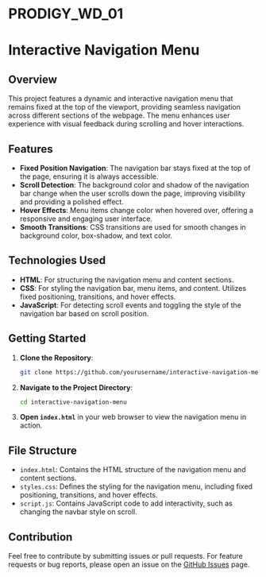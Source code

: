 # PRODIGY_WD_01

# Interactive Navigation Menu

## Overview

This project features a dynamic and interactive navigation menu that remains fixed at the top of the viewport, providing seamless navigation across different sections of the webpage. The menu enhances user experience with visual feedback during scrolling and hover interactions.

## Features

- **Fixed Position Navigation**: The navigation bar stays fixed at the top of the page, ensuring it is always accessible.
- **Scroll Detection**: The background color and shadow of the navigation bar change when the user scrolls down the page, improving visibility and providing a polished effect.
- **Hover Effects**: Menu items change color when hovered over, offering a responsive and engaging user interface.
- **Smooth Transitions**: CSS transitions are used for smooth changes in background color, box-shadow, and text color.

## Technologies Used

- **HTML**: For structuring the navigation menu and content sections.
- **CSS**: For styling the navigation bar, menu items, and content. Utilizes fixed positioning, transitions, and hover effects.
- **JavaScript**: For detecting scroll events and toggling the style of the navigation bar based on scroll position.

## Getting Started

1. **Clone the Repository**:
   ```bash
   git clone https://github.com/yourusername/interactive-navigation-menu.git
   ```

2. **Navigate to the Project Directory**:
   ```bash
   cd interactive-navigation-menu
   ```

3. **Open `index.html`** in your web browser to view the navigation menu in action.

## File Structure

- `index.html`: Contains the HTML structure of the navigation menu and content sections.
- `styles.css`: Defines the styling for the navigation menu, including fixed positioning, transitions, and hover effects.
- `script.js`: Contains JavaScript code to add interactivity, such as changing the navbar style on scroll.

## Contribution

Feel free to contribute by submitting issues or pull requests. For feature requests or bug reports, please open an issue on the [GitHub Issues](https://github.com/yourusername/interactive-navigation-menu/issues) page.


